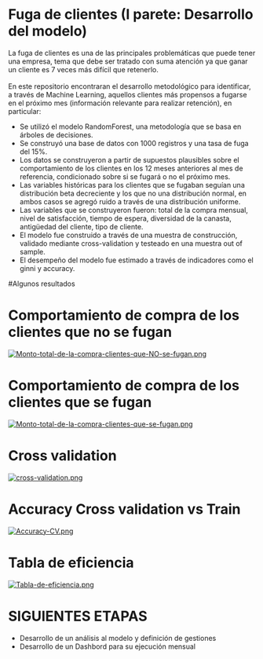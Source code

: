 # Fuga de clientes (I parete: Desarrollo del modelo)

La fuga de clientes es una de las principales problemáticas que puede tener una empresa, tema que debe ser tratado con suma atención ya que ganar un cliente es 7 veces más difícil que retenerlo.\
\
En este repositorio encontraran el desarrollo metodológico para identificar, a través de Machine Learning, aquellos clientes más propensos a fugarse en el próximo mes (información relevante para realizar retención), en particular:

* Se utilizó el modelo RandomForest, una metodología que se basa en árboles de decisiones.
* Se construyó una base de datos con 1000 registros y una tasa de fuga del 15%.
* Los datos se construyeron a partir de supuestos plausibles sobre el comportamiento de los clientes en los 12 meses anteriores al mes de referencia, condicionado sobre si se fugará o no el próximo mes.
* Las variables históricas para los clientes que se fugaban seguían una distribución beta decreciente y los que no una distribución normal, en ambos casos se agregó ruido a través de una distribución uniforme.
* Las variables que se construyeron fueron: total de la compra mensual, nivel de satisfacción, tiempo de espera, diversidad de la canasta, antigüedad del cliente, tipo de cliente.
* El modelo fue construido a través de una muestra de construcción, validado mediante cross-validation y testeado en una muestra out of sample.
* El desempeño del modelo fue estimado a través de indicadores como el ginni y accuracy.

#Algunos resultados

# Comportamiento de compra de los clientes que no se fugan
[![Monto-total-de-la-compra-clientes-que-NO-se-fugan.png](https://i.postimg.cc/yxpcTksh/Monto-total-de-la-compra-clientes-que-NO-se-fugan.png)](https://postimg.cc/4HtYf4Kn)

# Comportamiento de compra de los clientes que se fugan 
[![Monto-total-de-la-compra-clientes-que-se-fugan.png](https://i.postimg.cc/nV34xwBs/Monto-total-de-la-compra-clientes-que-se-fugan.png)](https://postimg.cc/w3syc2WH)

# Cross validation
[![cross-validation.png](https://i.postimg.cc/GpfRrKMk/cross-validation.png)](https://postimg.cc/kVWzvQP4)

# Accuracy Cross validation vs Train
[![Accuracy-CV.png](https://i.postimg.cc/9f02vKBm/Accuracy-CV.png)](https://postimg.cc/DS9RGCDH)


# Tabla de eficiencia
[![Tabla-de-eficiencia.png](https://i.postimg.cc/nhF5SW43/Tabla-de-eficiencia.png)](https://postimg.cc/mtn8t869)

# SIGUIENTES ETAPAS
* Desarrollo de un análisis al modelo y definición de gestiones
* Desarrollo de un Dashbord para su ejecución mensual
